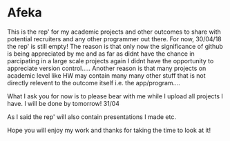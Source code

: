 # Afeka
This is the rep' for my academic projects and other outcomes to share with potential recruiters and any other programmer out there.
For now, 30/04/18 the rep' is still empty!
The reason is that only now the significance of github is being appreciated by me and as far as didnt have the chance in parcipating in a large scale projects again I didnt have the opportunity to appreciate version control.....
Another reason is that many projects on academic level like HW may contain many many other stuff that is not directly relevent to the outcome itself i.e. the app/program....

What I ask you for now is to please bear with me while I upload all projects I have.
I will be done by tomorrow! 31/04

As I said the rep' will also contain presentations I made etc.

Hope you will enjoy my work and thanks for taking the time to look at it!
